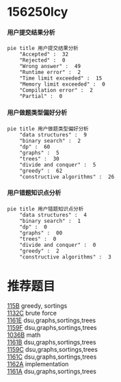 # 156250lcy

<!-- tabs:start -->



#### **用户提交结果分析**

```mermaid
pie title 用户提交结果分析
    "Accepted" :  32
    "Rejected" :  0
    "Wrong answer" :  49
    "Runtime error" :  2
    "Time limit exceeded" :  15
    "Memory limit exceeded" :  0
    "Compilation error" :  2
    "Partial" :  0
```

#### **用户做题类型偏好分析**

```mermaid
pie title 用户做题类型偏好分析
    "data structures" :  9
    "binary search" :  2
    "dp" :  60
    "graphs" :  5
    "trees" :  30
    "divide and conquer" :  5
    "greedy" :  62
    "constructive algorithms" :  26
```
#### **用户错题知识点分析**

```mermaid
pie title 用户错题知识点分析
    "data structures" :  4
    "binary search" :  1
    "dp" :  0
    "graphs" :  00
    "trees" :  0
    "divide and conquer" :  0
    "greedy" :  2
    "constructive algorithms" :  3
```



<!-- tabs:end -->
# 推荐题目
[115B](https://codeforces.com/contest/115/problem/B)		greedy,
                        sortings		  
[1132C](https://codeforces.com/contest/1132/problem/C)		brute force		  
[1161E](https://codeforces.com/contest/1161/problem/E)		dsu,graphs,sortings,trees		  
[1159F](https://codeforces.com/contest/1159/problem/F)		dsu,graphs,sortings,trees		  
[1036B](https://codeforces.com/contest/1036/problem/B)		math		  
[1161B](https://codeforces.com/contest/1161/problem/B)		dsu,graphs,sortings,trees		  
[1159C](https://codeforces.com/contest/1159/problem/C)		dsu,graphs,sortings,trees		  
[1161C](https://codeforces.com/contest/1161/problem/C)		dsu,graphs,sortings,trees		  
[1162A](https://codeforces.com/contest/1162/problem/A)		implementation		  
[1161A](https://codeforces.com/contest/1161/problem/A)		dsu,graphs,sortings,trees		  
